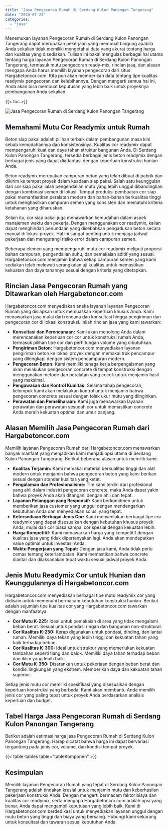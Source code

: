```yaml
---
title: "Jasa Pengecoran Rumah di Serdang Kulon Panongan Tangerang"
date: "2024-07-23"
categories: 
  - "jasa"
---
```



Menemukan layanan Pengecoran Rumah di Serdang Kulon Panongan Tangerang dapat merupakan pekerjaan yang membuat bingung apabila Anda sekalian tidak memiliki mengetahui data yang akurat tentang harga dan kualitas yang disediakan. Tulisan ini bakal mengulas berbagai hal utama tentang harga layanan Pengecoran Rumah di Serdang Kulon Panongan Tangerang, termasuk mutu pengecoran ready-mix, rincian jasa, dan alasan mengapa Anda harus memilih layanan pengecoran dari situs Hargabetoncor.com. Kita pun akan memberikan data tentang tipe kualitas readymix pengecoran dan kelebihannya. Dengan mengerti semua hal ini, Anda akan bisa membuat keputusan yang lebih baik untuk proyeknya pembangunan Anda sekalian.

{{< toc >}}

![Jasa Pengecoran Rumah di Serdang Kulon Panongan Tangerang](https://hargareadymixid.github.io/hbc/readymix-hbc%20(9).png)

## Memahami Mutu Cor Readymix untuk Rumah

Beton siap pakai adalah pilihan terbaik dalam pembangunan masa kini sebab kemudahannya dan konsistensinya. Kualitas cor readymix dapat mempengaruhi kuat dan daya tahan struktur bangunan Anda. Di Serdang Kulon Panongan Tangerang, tersedia berbagai jenis beton readymix dengan berbagai jenis yang dapat diadaptasi dengan keperluan konstruksi hunian Anda.

Beton readymix merupakan campuran beton yang telah dibuat di pabrik dan dikirim ke tempat proyek dalam keadaan siap pakai. Salah satu keunggulan dari cor siap pakai ialah pengendalian mutu yang lebih unggul dibandingkan dengan kombinasi semen di lokasi. Tempat produksi pembuatan cor siap pakai memanfaatkan peralatan modern dan bahan-bahan berkualitas tinggi untuk menghasilkan campuran semen yang konsisten dan mematuhi kriteria ketahanan yang diharuskan.

Selain itu, cor siap pakai juga menawarkan kemudahan dalam aspek manajemen waktu dan pekerja. Dengan menggunakan cor readymix, kalian dapat menghindari penundaan yang disebabkan pengadukan beton secara manual di lokasi proyek. Hal ini sangat penting untuk menjaga jadwal pekerjaan dan mengurangi risiko error dalam campuran semen.

Beberapa elemen yang mempengaruhi mutu cor readymix meliputi proporsi bahan campuran, pengendalian suhu, dan pemakaian aditif yang sesuai. Hargabetoncor.com menjamin bahwa setiap campuran semen yang kami sediakan telah melewati serangkaian uji kualitas untuk memastikan kekuatan dan daya tahannya sesuai dengan kriteria yang ditetapkan.

## Rincian Jasa Pengecoran Rumah yang Ditawarkan oleh Hargabetoncor.com

Hargabetoncor.com menyediakan aneka layanan layanan Pengecoran Rumah yang disiapkan untuk memuaskan keperluan khusus Anda. Kami menawarkan jasa mulai dari rencana dan konsultasi hingga pengiriman dan pengecoran cor di lokasi konstruksi. Inilah rincian jasa yang kami tawarkan:

- **Konsultasi dan Perencanaan:** Kami akan menolong Anda dalam merencanakan keperluan cor cor untuk konstruksi rumah Anda, termasuk pilihan tipe cor dan perhitungan volume yang dibutuhkan.
- **Pengiriman Beton:** Hargabetoncor.com menyediakan layanan pengiriman beton ke lokasi proyek dengan memakai truk pencampur yang dilengkapi dengan sistem pencampuran modern.
- **Pengecoran Beton:** Kami memiliki tenaga kerja berpengalaman yang akan melakukan pengecoran concrete di tempat konstruksi dengan menggunakan metode dan peralatan yang cocok untuk menjamin hasil yang maksimal.
- **Pengawasan dan Kontrol Kualitas:** Selama tahap pengecoran, kelompok kami akan melakukan kontrol untuk menjamin bahwa pengecoran concrete sesuai dengan tolak ukur mutu yang diinginkan.
- **Perawatan dan Pemeliharaan:** Kami juga menawarkan layanan perawatan dan perawatan sesudah cor untuk memastikan concrete Anda meraih kekuatan optimal dan umur panjang.

## Alasan Memilih Jasa Pengecoran Rumah dari Hargabetoncor.com

Memilih layanan Pengecoran Rumah dari Hargabetoncor.com menawarkan banyak manfaat yang menjadikan kami menjadi opsi utama di Serdang Kulon Panongan Tangerang. Berikut beberapa alasan untuk memilih kami:

- **Kualitas Terjamin:** Kami memakai material berkualitas tinggi dan alat modern untuk menjamin bahwa pengecoran beton yang kami berikan sesuai dengan standar kualitas yang ketat.
- **Pengalaman dan Profesionalisme:** Tim kami terdiri dari profesional yang ahli dalam industri pengecoran concrete, maka Anda dapat yakin bahwa proyek Anda akan ditangani dengan ahli dan tepat.
- **Layanan Pelanggan yang Responsif:** Kami berkomitmen untuk memberikan jasa customer yang unggul dengan mendengarkan kebutuhan Anda dan menyediakan solusi yang tepat.
- **Ketersediaan Berbagai Jenis Cor:** Kami menyediakan berbagai tipe cor readymix yang dapat disesuaikan dengan kebutuhan khusus proyek Anda, mulai dari cor biasa sampai cor spesial dengan kekuatan lebih.
- **Harga Kompetitif:** Kami menawarkan harga yang kompetitif dengan kualitas jasa yang tidak dipertanyakan lagi. Anda akan mendapatkan value optimal untuk investasi Anda.
- **Waktu Pengerjaan yang Tepat:** Dengan jasa kami, Anda tidak perlu cemas tentang keterlambatan. Kami memastikan bahwa concrete diantar dan dilaksanakan tepat waktu sesuai jadwal proyek Anda.

## Jenis Mutu Readymix Cor untuk Hunian dan Keunggulannya di Hargabetoncor.com

Hargabetoncor.com menyediakan berbagai tipe mutu readymix cor yang didisain untuk memenuhi bermacam kebutuhan konstruksi hunian. Berikut adalah sejumlah tipe kualitas cor yang Hargabetoncor.com tawarkan dengan manfaatnya:

- **Cor Mutu K-225:** Ideal untuk pemakaian di area yang tidak mengalami beban berat. Sesuai untuk pondasi ringan dan bangunan non-struktural.
- **Cor Kualitas K-250:** Kerap digunakan untuk pondasi, dinding, dan lantai rumah. Memiliki daya tekan yang lebih tinggi dan kekuatan tahan yang baik terhadap beban.
- **Cor Kualitas K-300:** Ideal untuk struktur yang memerlukan kekuatan tambahan seperti tiang dan balok. Memiliki daya tahan terhadap beban dan iklim yang lebih baik.
- **Cor Mutu K-350:** Disarankan untuk pekerjaan dengan beban berat dan kondisi lingkungan yang ekstrem. Memberikan daya dan kekuatan tahan superior.

Setiap jenis mutu cor memiliki spesifikasi yang disesuaikan dengan keperluan konstruksi yang berbeda. Kami akan membantu Anda memilih jenis cor yang paling tepat untuk proyek Anda berdasarkan analisis keperluan dan budget.

## Tabel Harga Jasa Pengecoran Rumah di Serdang Kulon Panongan Tangerang

Berikut adalah estimasi harga jasa Pengecoran Rumah di Serdang Kulon Panongan Tangerang. Harap dicatat bahwa harga ini dapat bervariasi tergantung pada jenis cor, volume, dan kondisi tempat proyek.

{{< table-tables table="tableKomponen" >}}

## Kesimpulan

Memilih layanan Pengecoran Rumah yang tepat di Serdang Kulon Panongan Tangerang adalah tindakan krusial untuk menjamin mutu dan keberhasilan pekerjaan konstruksi Anda. Dengan mengerti bermacam faktor biaya dan kualitas cor readymix, serta mengapa Hargabetoncor.com adalah opsi yang benar, Anda dapat mengambil keputusan yang lebih baik. Kami di Hargabetoncor.com berdedikasi untuk menyediakan layanan unggul dengan mutu beton yang tinggi dan biaya yang bersaing. Hubungi kami sekarang untuk konsultasi dan tawaran sesuai kebutuhan Anda.
